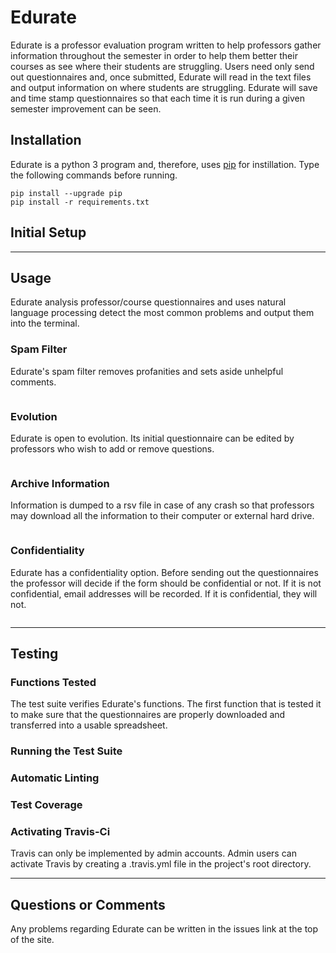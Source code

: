 
# Edurate

Edurate is a professor evaluation program written to help professors gather
information throughout the semester in order to help them better their courses
as see where their students are struggling. Users need only send out
questionnaires and, once submitted, Edurate will read in the text files and
output information on where students are struggling. Edurate will save and time
stamp questionnaires so that each time it is run during a given semester
improvement can be seen.

## Installation

Edurate is a python 3 program and, therefore, uses [pip](https://pip.pypa.io/en/stable/installing/)
for instillation. Type the following commands before running.

```shell
pip install --upgrade pip
pip install -r requirements.txt
```

## Initial Setup

---

## Usage

Edurate analysis professor/course questionnaires and uses natural language
processing detect the most common problems and output them into the terminal.

### Spam Filter

Edurate's spam filter removes profanities and sets aside unhelpful comments.

```
```

### Evolution

Edurate is open to evolution. Its initial questionnaire can be edited by
professors who wish to add or remove questions.

```
```

### Archive Information

Information is dumped to a rsv file in case of any crash so that professors may
download all the information to their computer or external hard drive.

```
```

### Confidentiality

Edurate has a confidentiality option. Before sending out the questionnaires the
professor will decide if the form should be confidential or not. If it is not
confidential, email addresses will be recorded. If it is confidential, they
will not.

```
```

---

## Testing

### Functions Tested

The test suite verifies Edurate's functions. The first function that is tested
it to make sure that the questionnaires are properly downloaded and transferred
into a usable spreadsheet.

### Running the Test Suite

### Automatic Linting

### Test Coverage

### Activating Travis-Ci

Travis can only be implemented by admin accounts. Admin users can activate
Travis by creating a .travis.yml file in the project's root directory.

---

## Questions or Comments

Any problems regarding Edurate can be written in the issues link at the top of
the site.
